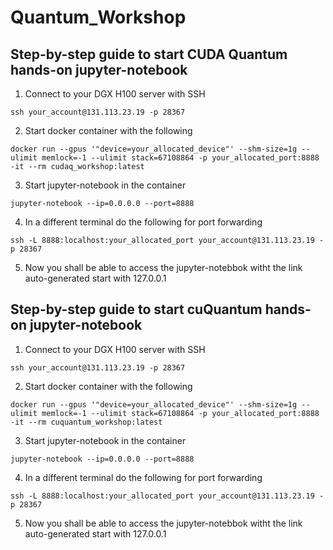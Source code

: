 # Quantum_Workshop

## Step-by-step guide to start CUDA Quantum hands-on jupyter-notebook

1. Connect to your DGX H100 server with SSH
```
ssh your_account@131.113.23.19 -p 28367
```

2. Start docker container with the following
```
docker run --gpus '"device=your_allocated_device"' --shm-size=1g --ulimit memlock=-1 --ulimit stack=67108864 -p your_allocated_port:8888 -it --rm cudaq_workshop:latest
```

3. Start jupyter-notebook in the container
```
jupyter-notebook --ip=0.0.0.0 --port=8888
```

4. In a different terminal do the following for port forwarding
```
ssh -L 8888:localhost:your_allocated_port your_account@131.113.23.19 -p 28367
```

5. Now you shall be able to access the jupyter-notebbok witht the link auto-generated start with 127.0.0.1


## Step-by-step guide to start cuQuantum hands-on jupyter-notebook

1. Connect to your DGX H100 server with SSH
```
ssh your_account@131.113.23.19 -p 28367
```

2. Start docker container with the following
```
docker run --gpus '"device=your_allocated_device"' --shm-size=1g --ulimit memlock=-1 --ulimit stack=67108864 -p your_allocated_port:8888 -it --rm cuquantum_workshop:latest
```

3. Start jupyter-notebook in the container
```
jupyter-notebook --ip=0.0.0.0 --port=8888
```

4. In a different terminal do the following for port forwarding
```
ssh -L 8888:localhost:your_allocated_port your_account@131.113.23.19 -p 28367
```

5. Now you shall be able to access the jupyter-notebbok witht the link auto-generated start with 127.0.0.1
